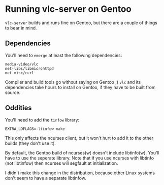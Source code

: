 # Running vlc-server on Gentoo

`vlc-server` builds and runs fine on Gentoo, but there are a couple of
things to bear in mind.

## Dependencies

You'll need to `emerge` at least the following dependencies:

    media-video/vlc
    net-libs/libmicrohttpd
    net-misc/curl

Compiler and build tools go without saying on Gentoo ;) `vlc` and its
dependencies take hours to install on Gentoo, if they have to be built from
source.

## Oddities

You'll need to add the `tinfow` library:

    EXTRA_LDFLAGS=-ltinfow make

This only affects the ncurses client, but it won't hurt to add it to
the other builds (they don't use it).

By default, the Gentoo build of ncurses(w) doesn't include libtinfo(w).
You'll have to use the seperate library. Note that if you use 
ncurses with libtinfo (not libtinfow) then ncurses will segfault at
initialization.

I didn't make this change in the distribution, because other Linux systems
don't seem to have a separate libtinfow.


